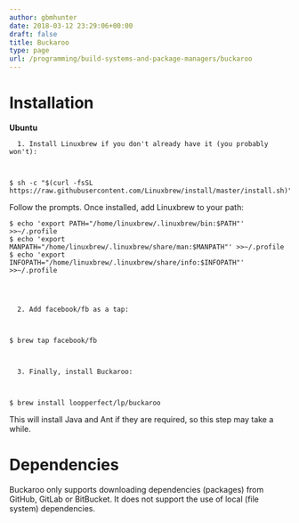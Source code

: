 ```yaml
---
author: gbmhunter
date: 2018-03-12 23:29:06+00:00
draft: false
title: Buckaroo
type: page
url: /programming/build-systems-and-package-managers/buckaroo
---
```


# Installation




**Ubuntu**





	  1. Install Linuxbrew if you don't already have it (you probably won't):  


    
    $ sh -c "$(curl -fsSL https://raw.githubusercontent.com/Linuxbrew/install/master/install.sh)"




Follow the prompts. Once installed, add Linuxbrew to your path:



    
    $ echo 'export PATH="/home/linuxbrew/.linuxbrew/bin:$PATH"' >>~/.profile
    $ echo 'export MANPATH="/home/linuxbrew/.linuxbrew/share/man:$MANPATH"' >>~/.profile
    $ echo 'export INFOPATH="/home/linuxbrew/.linuxbrew/share/info:$INFOPATH"' >>~/.profile
    



	  2. Add facebook/fb as a tap:  


    
    $ brew tap facebook/fb



	  3. Finally, install Buckaroo:  


    
    $ brew install loopperfect/lp/buckaroo






This will install Java and Ant if they are required, so this step may take a while.




# Dependencies




Buckaroo only supports downloading dependencies (packages) from GitHub, GitLab or BitBucket. It does not support the use of local (file system) dependencies.



